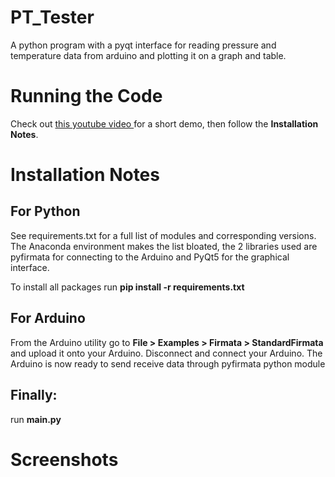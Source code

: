 # PT_Tester
A python program with a pyqt interface for reading pressure and temperature data from arduino and
plotting it on a graph and table.

# Running the Code
Check out <a href="https://www.youtube.com/watch?v=2KEuVRwzcRc"> this youtube video </a> for a short demo, then follow 
the <b>Installation Notes</b>.

# Installation Notes 
## For Python
See requirements.txt for a full list of modules and corresponding versions. The Anaconda environment makes the list bloated,
the 2 libraries used are pyfirmata for connecting to the Arduino and PyQt5 for the graphical interface.

To install all packages run <b>pip install -r requirements.txt</b>

## For Arduino
From the Arduino utility go to <b>File > Examples > Firmata > StandardFirmata</b> and upload it onto your Arduino.
Disconnect and connect your Arduino.
The Arduino is now ready to send receive data through pyfirmata python module

## Finally:
run <b>main.py</b>

# Screenshots


